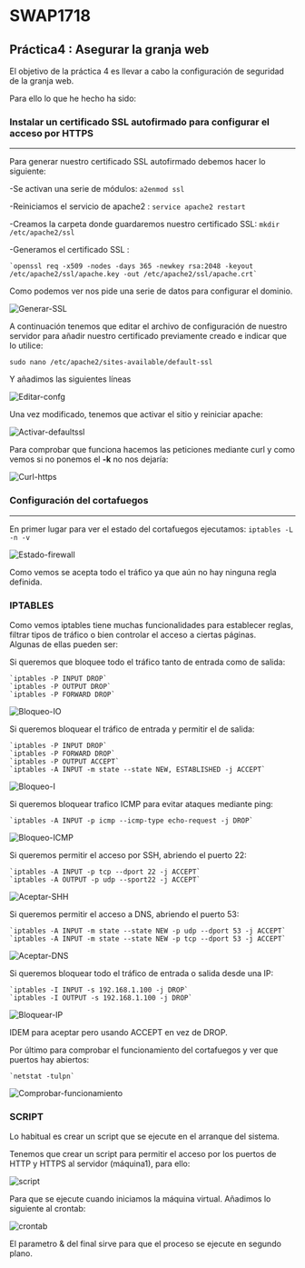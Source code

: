 # SWAP1718
## **Práctica4 : Asegurar la granja web**    

El objetivo de la práctica 4 es llevar a cabo la configuración de seguridad de la granja web.     

Para ello lo que he hecho ha sido: 

### Instalar un certificado SSL autofirmado para configurar el acceso por HTTPS
***

Para generar nuestro certificado SSL autofirmado debemos hacer lo siguiente:    

-Se activan una serie de módulos: `a2enmod ssl`

-Reiniciamos el servicio de apache2 : `service apache2 restart`

-Creamos la carpeta donde guardaremos nuestro certificado SSL: `mkdir /etc/apache2/ssl`

-Generamos el certificado SSL :    

	`openssl req -x509 -nodes -days 365 -newkey rsa:2048 -keyout /etc/apache2/ssl/apache.key -out /etc/apache2/ssl/apache.crt`


Como podemos ver nos pide una serie de datos para configurar el dominio.

![Generar-SSL](imagenes/generar-SSL.png)

A continuación tenemos que editar el archivo de configuración de nuestro servidor para añadir nuestro certificado previamente
creado e indicar que lo utilice:

`sudo nano /etc/apache2/sites-available/default-ssl`

Y añadimos las siguientes líneas

![Editar-confg](imagenes/default-ssl.png)

Una vez modificado, tenemos que activar el sitio y reiniciar apache:

![Activar-defaultssl](imagenes/activar-sitio.png)

Para comprobar que funciona hacemos las peticiones mediante curl y como vemos si no ponemos el **-k** no nos dejaría:

![Curl-https](imagenes/curl-https.png)


### Configuración del cortafuegos
***

En primer lugar para ver el estado del cortafuegos ejecutamos: `iptables -L -n -v`

![Estado-firewall](imagenes/estado-firewall.png)

Como vemos se acepta todo el tráfico ya que aún no hay ninguna regla definida.    

### IPTABLES

Como vemos iptables tiene muchas funcionalidades para establecer reglas, filtrar tipos de tráfico o bien controlar el acceso a ciertas páginas.    
Algunas de ellas pueden ser:


Si queremos que bloquee todo el tráfico tanto de entrada como de salida:

	`iptables -P INPUT DROP`
	`iptables -P OUTPUT DROP`
	`iptables -P FORWARD DROP`
	
![Bloqueo-IO](imagenes/bloqueo-io.png)

Si queremos bloquear el tráfico de entrada y permitir el de salida:

	`iptables -P INPUT DROP`
	`iptables -P FORWARD DROP`
	`iptables -P OUTPUT ACCEPT`
	`iptables -A INPUT -m state --state NEW, ESTABLISHED -j ACCEPT`

![Bloqueo-I](imagenes/bloqueo-i.png)

Si queremos bloquear trafico ICMP para evitar ataques mediante ping:

	`iptables -A INPUT -p icmp --icmp-type echo-request -j DROP`

![Bloqueo-ICMP](imagenes/bloqueo-icmp.png)

Si queremos permitir el acceso por SSH, abriendo el puerto 22:

	`iptables -A INPUT -p tcp --dport 22 -j ACCEPT`
	`iptables -A OUTPUT -p udp --sport22 -j ACCEPT`

![Aceptar-SHH](imagenes/aceptar-ssh.png)

Si queremos permitir el acceso a DNS, abriendo el puerto 53:

	`iptables -A INPUT -m state --state NEW -p udp --dport 53 -j ACCEPT`
	`iptables -A INPUT -m state --state NEW -p tcp --dport 53 -j ACCEPT`

![Aceptar-DNS](imagenes/aceptar-dns.png)

Si queremos bloquear todo el tráfico de entrada o salida desde una IP:

	`iptables -I INPUT -s 192.168.1.100 -j DROP`
	`iptables -I OUTPUT -s 192.168.1.100 -j DROP`

![Bloquear-IP](imagenes/bloquear-ip.png)

IDEM para aceptar pero usando ACCEPT en vez de DROP.     


Por último para comprobar el funcionamiento del cortafuegos y ver que puertos hay abiertos:

	`netstat -tulpn`

![Comprobar-funcionamiento](imagenes/comprobar-funcionamiento.png)


### SCRIPT

Lo habitual es crear un script que se ejecute en el arranque del sistema.    

Tenemos que crear un script para permitir el acceso por los puertos de HTTP y HTTPS al servidor (máquina1), para ello:

![script](imagenes/script.png)

Para que se ejecute cuando iniciamos la máquina virtual. Añadimos lo siguiente al crontab:

![crontab](imagenes/crontab.png)

El parametro & del final sirve para que el proceso se ejecute en segundo plano.







	






